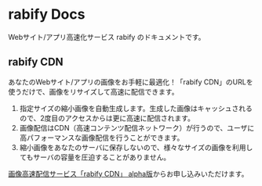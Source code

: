 # rabify Docs
Webサイト/アプリ高速化サービス rabify のドキュメントです。

## rabify CDN
あなたのWebサイト/アプリの画像をお手軽に最適化！「rabify CDN」のURLを使うだけで、画像をリサイズして高速に配信できます。

1. 指定サイズの縮小画像を自動生成します。生成した画像はキャッシュされるので、2度目のアクセスからは更に高速に配信されます。
2. 画像配信はCDN（高速コンテンツ配信ネットワーク）が行うので、ユーザに高パフォーマンスな画像配信を行うことができます。
3. 縮小画像をあなたのサーバに保存しないので、様々なサイズの画像を利用してもサーバの容量を圧迫することがありません。

[画像高速配信サービス「rabify CDN」 alpha版](https://www.rdlabo.jp/service/rabify_cdn)からお申し込みいただけます。
